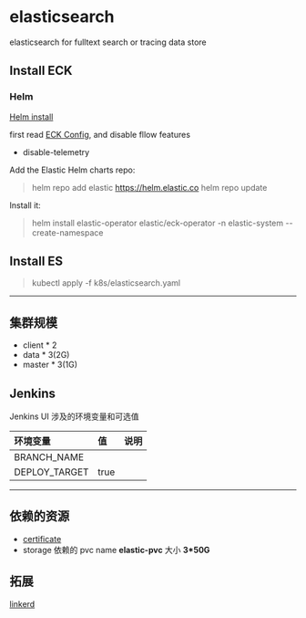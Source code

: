 # elasticsearch

elasticsearch for fulltext search or tracing data store

## Install ECK

### Helm
[Helm install](https://www.elastic.co/guide/en/cloud-on-k8s/current/k8s-install-helm.html#k8s-install-helm-global)

first read [ECK Config](https://www.elastic.co/guide/en/cloud-on-k8s/current/k8s-operator-config.html), and disable fllow features

+ disable-telemetry

Add the Elastic Helm charts repo:

> helm repo add elastic https://helm.elastic.co
> helm repo update

Install it:

> helm install elastic-operator elastic/eck-operator -n elastic-system --create-namespace

## Install ES

> kubectl apply -f k8s/elasticsearch.yaml

---

## 集群规模
+ client * 2
+ data * 3(2G)
+ master * 3(1G)
## Jenkins

Jenkins UI 涉及的环境变量和可选值

| 环境变量      | 值   | 说明 |
|:--------------|:-----|:-----|
| BRANCH_NAME   |      |      |
| DEPLOY_TARGET | true |      |

---

## 依赖的资源

+ [certificate](https://www.elastic.co/guide/en/cloud-on-k8s/1.1/k8s_manage_the_webhook_certificate_with_cert_manager.html)
+ storage
    依赖的 pvc name **elastic-pvc** 大小 **3*50G**
## 拓展

[linkerd](https://www.elastic.co/guide/en/cloud-on-k8s/current/k8s-service-mesh-linkerd.html)
